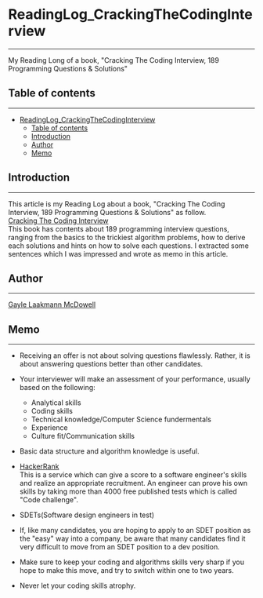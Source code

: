# ReadingLog_CrackingTheCodingInterview
---
My Reading Long of a book, "Cracking The Coding Interview, 189 Programming Questions & Solutions"

## Table of contents
---
<!-- TOC -->

- [ReadingLog_CrackingTheCodingInterview](#readinglog_crackingthecodinginterview)
    - [Table of contents](#table-of-contents)
    - [Introduction](#introduction)
    - [Author](#author)
    - [Memo](#memo)

<!-- /TOC -->

## Introduction
---
This article is my Reading Log about a book, "Cracking The Coding Interview, 189 Programming Questions & Solutions" as follow.  
[Cracking The Coding Interview](https://www.amazon.co.jp/gp/product/0984782850/ref=ppx_yo_dt_b_asin_title_o01_s00?ie=UTF8&psc=1)  
This book has contents about 189 programming interview questions, ranging from the basics to the trickiest algorithm problems, how to derive each solutions and hints on how to solve each questions. I extracted some sentences which I was impressed and wrote as memo in this article.  

## Author
---
[Gayle Laakmann McDowell](http://www.gayle.com/)

## Memo
---
* Receiving an offer is not about solving questions flawlessly. Rather, it is about answering questions better than other candidates.  

* Your interviewer will make an assessment of your performance, usually based on the following:
    * Analytical skills
    * Coding skills
    * Technical knowledge/Computer Science fundermentals
    * Experience
    * Culture fit/Communication skills  

* Basic data structure and algorithm knowledge is useful.  

* [HackerRank](https://www.hackerrank.com/)  
This is a service which can give a score to a software engineer's skills and realize an appropriate recruitment. An engineer can prove his own skills by taking more than 4000 free published tests which is called "Code challenge".  

* SDETs(Software design engineers in test)
* If, like many candidates, you are hoping to apply to an SDET position as the "easy" way into a company, be aware that many candidates find it very difficult to move from an SDET position to a dev position.  
* Make sure to keep your coding and algorithms skills very sharp if you hope to make this move, and try to switch within one to two years.  
* Never let your coding skills atrophy.  
